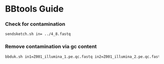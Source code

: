 # BBtools Guide

### Check for contamination
```bash
sendsketch.sh in= ../4_8.fastq
```

### Remove contamination via gc content
```bash
bbduk.sh in1=Z001_illumina_1.pe.qc.fastq in2=Z001_illumina_2.pe.qc.fastq out1=clean_Z001_illumina_1.fastq out2=clean_Z001_illumina_2.fastq mingc=0.45
```
